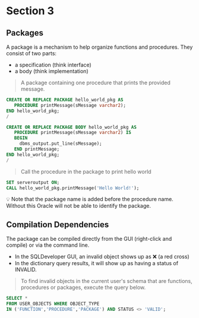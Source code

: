 # Section 3 

## Packages
A package is a mechanism to help organize functions and procedures. They consist of two parts:
- a specification (think interface)
- a body (think implementation)


> A package containing one procedure that prints the provided message.

```SQL
CREATE OR REPLACE PACKAGE hello_world_pkg AS
   PROCEDURE printMessage(sMessage varchar2);   
END hello_world_pkg;
/

CREATE OR REPLACE PACKAGE BODY hello_world_pkg AS
   PROCEDURE printMessage(sMessage varchar2) IS
   BEGIN
     dbms_output.put_line(sMessage);
   END printMessage;   
END hello_world_pkg;
/
```

> Call the procedure in the package to print hello world

```SQL
SET serveroutput ON;
CALL hello_world_pkg.printMessage('Hello World!');
```

:bulb: Note that the package name is added before the procedure name. Without this Oracle will not be able to identify the package.

## Compilation Dependencies
The package can be compiled directly from the GUI (right-click and compile) or via the command line. 
- In the SQLDeveloper GUI, an invalid object shows up as :x: (a red cross)
- In the dictionary query results, it will show up as having a status of INVALID. 

> To find invalid objects in the current user's schema that are functions, procedures or packages, execute the query below.

```SQL
SELECT * 
FROM USER_OBJECTS WHERE OBJECT_TYPE 
IN ('FUNCTION','PROCEDURE','PACKAGE') AND STATUS <> 'VALID';
```
